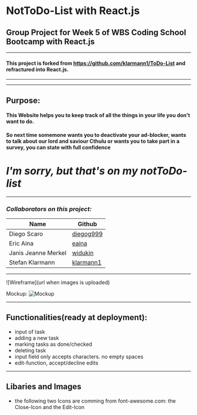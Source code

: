 # NotToDo-List with React.js

## Group Project for Week 5 of WBS Coding School Bootcamp with React.js

---

#### This project is forked from https://github.com/klarmann1/ToDo-List and refractured into React.js.

---

---

## Purpose:

#### This Website helps you to keep track of all the things in your life you don't want to do.

#### So next time somemone wants you to deactivate your ad-blocker, wants to talk about our lord and saviour Cthulu or wants you to take part in a survey, you can state with full confidence

# _I'm sorry, but that's on my notToDo-list_

---

### _Collaborators on this project:_

| Name                | Github                                    |
| ------------------- | ----------------------------------------- |
| Diego Scaro         | [diegog999](https://github.com/diegog999) |
| Eric Aina           | [eaina](https://github.com/)              |
| Janis Jeanne Merkel | [widukin](https://github.com/widukin)     |
| Stefan Klarmann     | [klarmann1](https://github.com/klarmann1) |

---

![Wireframe](url when images is uploaded)

Mockup: ![Mockup](https://raw.githubusercontent.com/klarmann1/ToDo-List/dev/img/todo-mockup.png)

---

## Functionalities(ready at deployment):

- input of task
- adding a new task
- marking tasks as done/checked
- deleting task
- input field only accepts characters. no empty spaces
- edit-function, accept/decline edits

---

## Libaries and Images

- the following two Icons are comming from font-awesome.com: the Close-Icon and the Edit-Icon
